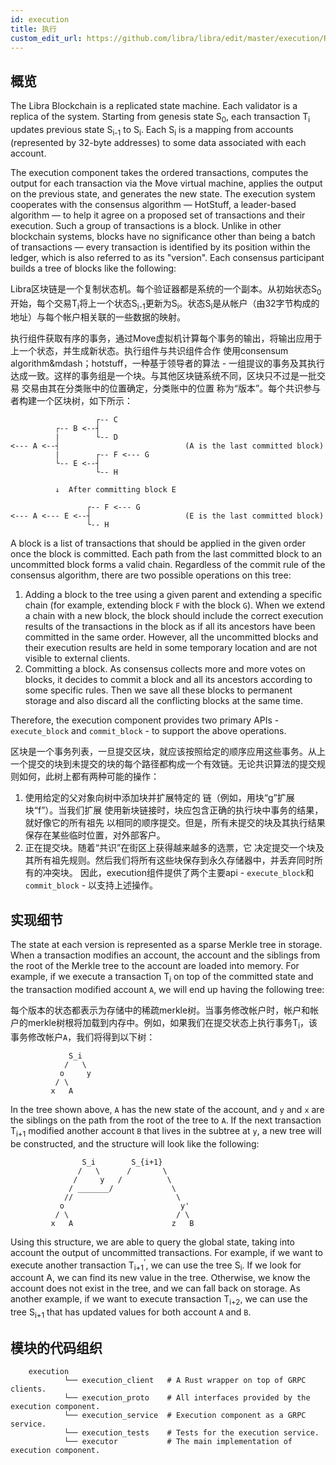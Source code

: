 ```yaml
---
id: execution
title: 执行
custom_edit_url: https://github.com/libra/libra/edit/master/execution/README.md
---
```



## 概览

The Libra Blockchain is a replicated state machine. Each validator is a replica
of the system. Starting from genesis state S<sub>0</sub>, each transaction
T<sub>i</sub> updates previous state S<sub>i-1</sub> to S<sub>i</sub>. Each
S<sub>i</sub> is a mapping from accounts (represented by 32-byte addresses) to
some data associated with each account.

The execution component takes the ordered transactions, computes the output
for each transaction via the Move virtual machine, applies the output on the
previous state, and generates the new state. The execution system cooperates
with the consensus algorithm &mdash; HotStuff, a leader-based algorithm — to
help it agree on a proposed set of transactions and their execution. Such a
group of transactions is a block. Unlike in other blockchain systems, blocks
have no significance other than being a batch of transactions — every
transaction is identified by its position within the ledger, which is also
referred to as its "version". Each consensus participant builds a tree of blocks
like the following:

Libra区块链是一个复制状态机。每个验证器都是系统的一个副本。从初始状态S<sub>0</sub>开始，每个交易T<sub>i</sub>将上一个状态S<sub>i-1</sub>更新为S<sub>i</sub>。状态S<sub>i</sub>是从帐户（由32字节构成的地址）与每个帐户相关联的一些数据的映射。

执行组件获取有序的事务，通过Move虚拟机计算每个事务的输出，将输出应用于上一个状态，并生成新状态。执行组件与共识组件合作
使用consensum algorithm&amp;mdash；hotstuff，一种基于领导者的算法 -
一组提议的事务及其执行达成一致。这样的事务组是一个块。与其他区块链系统不同，区块只不过是一批交易
交易由其在分类账中的位置确定，分类账中的位置
称为“版本”。每个共识参与者构建一个区块树，如下所示：
```
                   ┌-- C
          ┌-- B <--┤
          |        └-- D
<--- A <--┤                            (A is the last committed block)
          |        ┌-- F <--- G
          └-- E <--┤
                   └-- H

          ↓  After committing block E

                 ┌-- F <--- G
<--- A <--- E <--┤                     (E is the last committed block)
                 └-- H
```

A block is a list of transactions that should be applied in the given order once
the block is committed. Each path from the last committed block to an
uncommitted block forms a valid chain. Regardless of the commit rule of the
consensus algorithm, there are two possible operations on this tree:

1. Adding a block to the tree using a given parent and extending a specific
   chain (for example, extending block `F` with the block `G`). When we extend a
   chain with a new block, the block should include the correct execution
   results of the transactions in the block as if all its ancestors have been
   committed in the same order. However, all the uncommitted blocks and their
   execution results are held in some temporary location and are not visible to
   external clients.
2. Committing a block. As consensus collects more and more votes on blocks, it
   decides to commit a block and all its ancestors according to some specific
   rules. Then we save all these blocks to permanent storage and also discard
   all the conflicting blocks at the same time.

Therefore, the execution component provides two primary APIs - `execute_block`
and `commit_block` - to support the above operations.


区块是一个事务列表，一旦提交区块，就应该按照给定的顺序应用这些事务。从上一个提交的块到未提交的块的每个路径都构成一个有效链。无论共识算法的提交规则如何，此树上都有两种可能的操作：

1. 使用给定的父对象向树中添加块并扩展特定的
链（例如，用块“g”扩展块“f”）。当我们扩展
使用新块链接时，块应包含正确的执行块中事务的结果，就好像它的所有祖先
以相同的顺序提交。但是，所有未提交的块及其执行结果保存在某些临时位置，对外部客户。
2. 正在提交块。随着“共识”在街区上获得越来越多的选票，它
决定提交一个块及其所有祖先规则。然后我们将所有这些块保存到永久存储器中，并丢弃同时所有的冲突块。
因此，execution组件提供了两个主要api - `execute_block`和`commit_block` - 以支持上述操作。


## 实现细节

The state at each version is represented as a sparse Merkle tree in storage.
When a transaction modifies an account, the account and the siblings from the
root of the Merkle tree to the account are loaded into memory. For example, if
we execute a transaction T<sub>i</sub> on top of the committed state and the
transaction modified account `A`, we will end up having the following tree:

每个版本的状态都表示为存储中的稀疏merkle树。当事务修改帐户时，帐户和帐户的merkle树根将加载到内存中。例如，如果我们在提交状态上执行事务T<sub>i</sub>，该事务修改帐户`A`，我们将得到以下树：

```
             S_i
            /   \
           o     y
          / \
         x   A
```

In the tree shown above, `A` has the new state of the account, and `y` and `x`
are the siblings on the path from the root of the tree to `A`. If the next
transaction T<sub>i+1</sub> modified another account `B` that lives in the
subtree at `y`, a new tree will be constructed, and the structure will look
like the following:

```
                S_i        S_{i+1}
               /   \      /       \
              /     y   /          \
             / _______/             \
            //                       \
           o                          y'
          / \                        / \
         x   A                      z   B
```

Using this structure, we are able to query the global state, taking into account
the output of uncommitted transactions. For example, if we want to execute
another transaction T<sub>i+1</sub><sup>'</sup>, we can use the tree
S<sub>i</sub>. If we look for account A, we can find its new value in the tree.
Otherwise, we know the account does not exist in the tree, and we can fall back on
storage. As another example, if we want to execute transaction T<sub>i+2</sub>,
we can use the tree S<sub>i+1</sub> that has updated values for both account `A`
and `B`.

## 模块的代码组织
```
    execution
            └── execution_client   # A Rust wrapper on top of GRPC clients.
            └── execution_proto    # All interfaces provided by the execution component.
            └── execution_service  # Execution component as a GRPC service.
            └── execution_tests    # Tests for the execution service.
            └── executor           # The main implementation of execution component.
```
